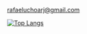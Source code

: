 rafaeluchoarj@gmail.com

[![Top Langs](https://github-readme-stats.vercel.app/api/top-langs/?username=rafael-uchoa&layout=compact)](https://github.com/rafael-uchoa/github-readme-stats)
